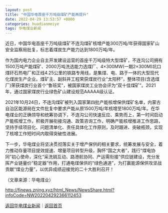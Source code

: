 ```yaml
---
layout: post
title: "中国华电首座千万吨级煤矿产能再提升"
date: 2022-04-29 13:53:57 +0800
categories: huadianmeiye
tags: 华电煤业新闻
---
```

<p>近日，中国华电首座千万吨级煤矿不连沟煤矿核增产能300万吨/年获得国家矿山安全监察局批复，标志着煤炭生产能力达到1800万吨/年。</p>
 <p>作为国内电力企业自主开发建设运营的首座千万吨级特大型煤矿，不连沟公司拥有1500万吨产能煤矿、2000万吨洗选能力选煤厂、4×300MW(一期2×300M)坑口煤矸石热电厂和正线4.25公里的铁路专用线，是集煤、电、路于一体的大型现代化煤炭生产企业。煤矿主、副斜井工程荣获煤炭行业“太阳杯”，整体项目(含选煤厂)荣获煤炭行业首个“鲁班奖”，被国家煤炭工业协会评为“双十佳煤矿”。2021年，通过国家煤炭行业绿色矿山建设规范AAAAA级认证。</p>
 <p>2021年10月24日，不连沟煤矿被列入国家第四批产能核增保供煤矿名单，内蒙古自治区能源局在文件批复中要求产能从原1500万吨/年核增至1800万吨/年。在华电煤业的正确领导和统筹协调下，不连沟公司快速反应、乘势而上，第一时间启动产能核增工作，积极开展衔接沟通、政策咨询工作，明确产能核增推进工作思路，坚持手续项目化、问题清单化、责任具体化工作原则，及时跟进、突破瓶颈，实现了核增工作短时间内取得突破性进展。</p>
 <p>下一步，华电煤业将坚决贯彻落实关于增产保供的相关要求，统筹发展与安全，着力推动存量项目提效提速、增量项目转型升级，胸怀“国之大者”，践行“煤电协同”初心使命，深化“采洗销互动、路港航协同、产运需衔接”供应链建设，充分发挥产业链量价“稳定器”作用，打通电煤保供的“绿色通道”，为打赢能源保供攻坚战贡献“煤业力量”，以优异成绩迎接党的二十大胜利召开！</p><p class="em_media">（文章来源：华电煤业）</p>

<http://finews.zning.xyz/html_News/NewsShare.html?infoCode=NW202204292366112453>

[返回华电煤业新闻](//finews.withounder.com/category/huadianmeiye.html)｜[返回首页](//finews.withounder.com/)